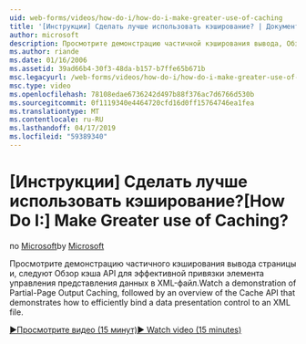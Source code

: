 ```yaml
---
uid: web-forms/videos/how-do-i/how-do-i-make-greater-use-of-caching
title: '[Инструкции] Сделать лучше использовать кэширование? | Документы Майкрософт'
author: microsoft
description: Просмотрите демонстрацию частичной кэширования вывода, Обзор кэша API для эффективной привязки презентации данных...
ms.author: riande
ms.date: 01/16/2006
ms.assetid: 39ad66b4-30f3-48da-b157-b7ffe65b671b
msc.legacyurl: /web-forms/videos/how-do-i/how-do-i-make-greater-use-of-caching
msc.type: video
ms.openlocfilehash: 78108edae6736242d497b88f376ac7d6766d530b
ms.sourcegitcommit: 0f1119340e4464720cfd16d0ff15764746ea1fea
ms.translationtype: MT
ms.contentlocale: ru-RU
ms.lasthandoff: 04/17/2019
ms.locfileid: "59389340"
---
```

# <a name="how-do-i-make-greater-use-of-caching"></a><span data-ttu-id="68c6b-104">[Инструкции] Сделать лучше использовать кэширование?</span><span class="sxs-lookup"><span data-stu-id="68c6b-104">[How Do I:] Make Greater use of Caching?</span></span>

<span data-ttu-id="68c6b-105">по [Microsoft](https://github.com/microsoft)</span><span class="sxs-lookup"><span data-stu-id="68c6b-105">by [Microsoft](https://github.com/microsoft)</span></span>

<span data-ttu-id="68c6b-106">Просмотрите демонстрацию частичного кэширования вывода страницы и, следуют Обзор кэша API для эффективной привязки элемента управления представления данных в XML-файл.</span><span class="sxs-lookup"><span data-stu-id="68c6b-106">Watch a demonstration of Partial-Page Output Caching, followed by an overview of the Cache API that demonstrates how to efficiently bind a data presentation control to an XML file.</span></span>

[<span data-ttu-id="68c6b-107">&#9654;Просмотрите видео (15 минут)</span><span class="sxs-lookup"><span data-stu-id="68c6b-107">&#9654; Watch video (15 minutes)</span></span>](https://channel9.msdn.com/Blogs/ASP-NET-Site-Videos/how-do-i-make-greater-use-of-caching)
